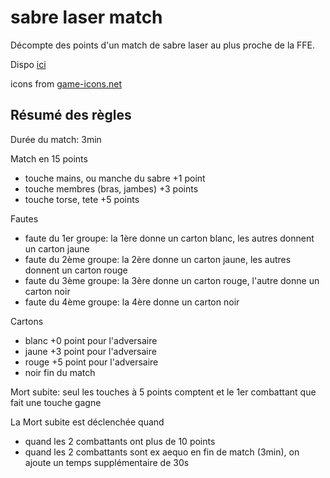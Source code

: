 # sabre laser match

Décompte des points d'un match de sabre laser au plus proche de la FFE.

Dispo [ici](https://yannickbattail.github.io/sabre-laser-match/src/index.html)

icons from [game-icons.net](https://game-icons.net/)

## Résumé des règles

Durée du match: 3min

Match en 15 points

- touche mains, ou manche du sabre +1 point
- touche membres (bras, jambes) +3 points
- touche torse, tete +5 points

Fautes

- faute du 1er groupe: la 1ère donne un carton blanc, les autres donnent un carton jaune
- faute du 2ème groupe: la 2ère donne un carton jaune, les autres donnent un carton rouge
- faute du 3ème groupe: la 3ère donne un carton rouge, l'autre donne un carton noir
- faute du 4ème groupe: la 4ère donne un carton noir

Cartons

- blanc +0 point pour l'adversaire
- jaune +3 point pour l'adversaire
- rouge +5 point pour l'adversaire
- noir fin du match

Mort subite: seul les touches à 5 points comptent et le 1er combattant que fait une touche gagne

La Mort subite est déclenchée quand

- quand les 2 combattants ont plus de 10 points
- quand les 2 combattants sont ex aequo en fin de match (3min), on ajoute un temps supplémentaire de 30s
